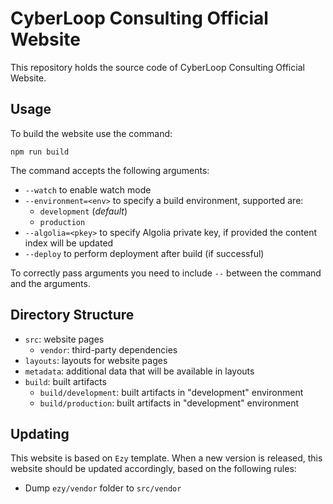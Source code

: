 # CyberLoop Consulting Official Website

This repository holds the source code of CyberLoop Consulting Official Website.

## Usage

To build the website use the command:

```
npm run build
```

The command accepts the following arguments:

- `--watch` to enable watch mode
- `--environment=<env>` to specify a build environment, supported are:
    - `development` (*default*)
    - `production`
- `--algolia=<pkey>` to specify Algolia private key, if provided the content index will be updated
- `--deploy` to perform deployment after build (if successful)

To correctly pass arguments you need to include `--` between the command and the arguments.

## Directory Structure

- `src`: website pages
    - `vendor`: third-party dependencies
- `layouts`: layouts for website pages
- `metadata`: additional data that will be available in layouts
- `build`: built artifacts
    - `build/development`: built artifacts in "development" environment
    - `build/production`: built artifacts in "development" environment

## Updating

This website is based on `Ezy` template.
When a new version is released, this website should be updated accordingly, based on the following rules:

- Dump `ezy/vendor` folder to `src/vendor`
